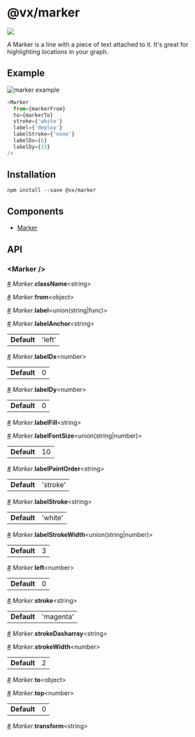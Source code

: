 # @vx/marker

<a title="@vx/marker npm downloads" href="https://www.npmjs.com/package/@vx/marker">
  <img src="https://img.shields.io/npm/dm/@vx/marker.svg?style=flat-square" />
</a>

A Marker is a line with a piece of text attached to it. It's great for highlighting locations in your graph.

## Example

![marker example](http://i.imgur.com/vbW3Ysa.png)

```js
<Marker
  from={markerFrom}
  to={markerTo}
  stroke={'white'}
  label={'deploy'}
  labelStroke={'none'}
  labelDx={6}
  labelDy={15}
/>
```


## Installation

```
npm install --save @vx/marker
```


## Components



  - [Marker](#marker-)

## API



<h3 id="marker-">&lt;Marker /&gt;</h3>


<a id="#Marker__className" name="Marker__className" href="#Marker__className">#</a> *Marker*.**className**&lt;string&gt;  

<a id="#Marker__from" name="Marker__from" href="#Marker__from">#</a> *Marker*.**from**&lt;object&gt;  

<a id="#Marker__label" name="Marker__label" href="#Marker__label">#</a> *Marker*.**label**&lt;union(string|func)&gt;  

<a id="#Marker__labelAnchor" name="Marker__labelAnchor" href="#Marker__labelAnchor">#</a> *Marker*.**labelAnchor**&lt;string&gt;  <table><tr><td><strong>Default</strong></td><td>'left'</td></td></table>

<a id="#Marker__labelDx" name="Marker__labelDx" href="#Marker__labelDx">#</a> *Marker*.**labelDx**&lt;number&gt;  <table><tr><td><strong>Default</strong></td><td>0</td></td></table>

<a id="#Marker__labelDy" name="Marker__labelDy" href="#Marker__labelDy">#</a> *Marker*.**labelDy**&lt;number&gt;  <table><tr><td><strong>Default</strong></td><td>0</td></td></table>

<a id="#Marker__labelFill" name="Marker__labelFill" href="#Marker__labelFill">#</a> *Marker*.**labelFill**&lt;string&gt;  

<a id="#Marker__labelFontSize" name="Marker__labelFontSize" href="#Marker__labelFontSize">#</a> *Marker*.**labelFontSize**&lt;union(string|number)&gt;  <table><tr><td><strong>Default</strong></td><td>10</td></td></table>

<a id="#Marker__labelPaintOrder" name="Marker__labelPaintOrder" href="#Marker__labelPaintOrder">#</a> *Marker*.**labelPaintOrder**&lt;string&gt;  <table><tr><td><strong>Default</strong></td><td>'stroke'</td></td></table>

<a id="#Marker__labelStroke" name="Marker__labelStroke" href="#Marker__labelStroke">#</a> *Marker*.**labelStroke**&lt;string&gt;  <table><tr><td><strong>Default</strong></td><td>'white'</td></td></table>

<a id="#Marker__labelStrokeWidth" name="Marker__labelStrokeWidth" href="#Marker__labelStrokeWidth">#</a> *Marker*.**labelStrokeWidth**&lt;union(string|number)&gt;  <table><tr><td><strong>Default</strong></td><td>3</td></td></table>

<a id="#Marker__left" name="Marker__left" href="#Marker__left">#</a> *Marker*.**left**&lt;number&gt;  <table><tr><td><strong>Default</strong></td><td>0</td></td></table>

<a id="#Marker__stroke" name="Marker__stroke" href="#Marker__stroke">#</a> *Marker*.**stroke**&lt;string&gt;  <table><tr><td><strong>Default</strong></td><td>'magenta'</td></td></table>

<a id="#Marker__strokeDasharray" name="Marker__strokeDasharray" href="#Marker__strokeDasharray">#</a> *Marker*.**strokeDasharray**&lt;string&gt;  

<a id="#Marker__strokeWidth" name="Marker__strokeWidth" href="#Marker__strokeWidth">#</a> *Marker*.**strokeWidth**&lt;number&gt;  <table><tr><td><strong>Default</strong></td><td>2</td></td></table>

<a id="#Marker__to" name="Marker__to" href="#Marker__to">#</a> *Marker*.**to**&lt;object&gt;  

<a id="#Marker__top" name="Marker__top" href="#Marker__top">#</a> *Marker*.**top**&lt;number&gt;  <table><tr><td><strong>Default</strong></td><td>0</td></td></table>

<a id="#Marker__transform" name="Marker__transform" href="#Marker__transform">#</a> *Marker*.**transform**&lt;string&gt;  
